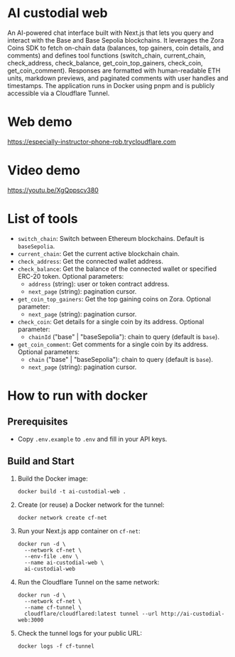 # AI custodial web

An AI-powered chat interface built with Next.js that lets you query and interact with the Base and Base Sepolia blockchains. It leverages the Zora Coins SDK to fetch on-chain data (balances, top gainers, coin details, and comments) and defines tool functions (switch_chain, current_chain, check_address, check_balance, get_coin_top_gainers, check_coin, get_coin_comment). Responses are formatted with human-readable ETH units, markdown previews, and paginated comments with user handles and timestamps. The application runs in Docker using pnpm and is publicly accessible via a Cloudflare Tunnel.

# Web demo
https://especially-instructor-phone-rob.trycloudflare.com 

# Video demo
https://youtu.be/XgQppscv380

# List of tools
 - `switch_chain`: Switch between Ethereum blockchains. Default is `baseSepolia`.
 - `current_chain`: Get the current active blockchain chain.
 - `check_address`: Get the connected wallet address.
 - `check_balance`: Get the balance of the connected wallet or specified ERC-20 token. Optional parameters:
   - `address` (string): user or token contract address.
   - `next_page` (string): pagination cursor.
 - `get_coin_top_gainers`: Get the top gaining coins on Zora. Optional parameter:
   - `next_page` (string): pagination cursor.
 - `check_coin`: Get details for a single coin by its address. Optional parameter:
   - `chainId` ("base" | "baseSepolia"): chain to query (default is `base`).
 - `get_coin_comment`: Get comments for a single coin by its address. Optional parameters:
   - `chain` ("base" | "baseSepolia"): chain to query (default is `base`).
   - `next_page` (string): pagination cursor.
# How to run with docker

## Prerequisites
- Copy `.env.example` to `.env` and fill in your API keys.

## Build and Start
1. Build the Docker image:
    ```fish
    docker build -t ai-custodial-web .
    ```
2. Create (or reuse) a Docker network for the tunnel:
    ```fish
    docker network create cf-net
    ```
3. Run your Next.js app container on `cf-net`:
    ```fish
    docker run -d \
      --network cf-net \
      --env-file .env \
      --name ai-custodial-web \
      ai-custodial-web
    ```
4. Run the Cloudflare Tunnel on the same network:
    ```fish
    docker run -d \
      --network cf-net \
      --name cf-tunnel \
      cloudflare/cloudflared:latest tunnel --url http://ai-custodial-web:3000
    ```
5. Check the tunnel logs for your public URL:
    ```fish
    docker logs -f cf-tunnel
    ```
